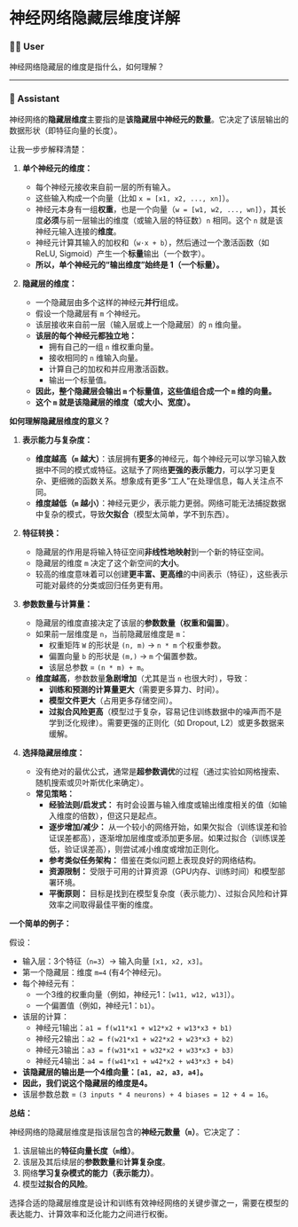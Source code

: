 # 神经网络隐藏层维度详解

### 🧑‍💻 User

神经网络隐藏层的维度是指什么，如何理解？

---

### 🤖 Assistant

神经网络的**隐藏层维度**主要指的是**该隐藏层中神经元的数量**。它决定了该层输出的数据形状（即特征向量的长度）。

让我一步步解释清楚：

1.  **单个神经元的维度：**
    *   每个神经元接收来自前一层的所有输入。
    *   这些输入构成一个向量（比如 `x = [x1, x2, ..., xn]`）。
    *   神经元本身有一组**权重**，也是一个向量（`w = [w1, w2, ..., wn]`），其长度**必须**与前一层输出的维度（或输入层的特征数）`n` 相同。这个 `n` 就是该神经元输入连接的**维度**。
    *   神经元计算其输入的加权和（`w·x + b`），然后通过一个激活函数（如 ReLU, Sigmoid）产生一个**标量**输出（一个数字）。
    *   **所以，单个神经元的“输出维度”始终是 1（一个标量）。**

2.  **隐藏层的维度：**
    *   一个隐藏层由多个这样的神经元**并行**组成。
    *   假设一个隐藏层有 `m` 个神经元。
    *   该层接收来自前一层（输入层或上一个隐藏层）的 `n` 维向量。
    *   **该层的每个神经元都独立地：**
        *   拥有自己的一组 `n` 维权重向量。
        *   接收相同的 `n` 维输入向量。
        *   计算自己的加权和并应用激活函数。
        *   输出一个标量值。
    *   **因此，整个隐藏层会输出 `m` 个标量值，这些值组合成一个 `m` 维的向量。**
    *   **这个 `m` 就是该隐藏层的维度（或大小、宽度）。**

**如何理解隐藏层维度的意义？**

1.  **表示能力与复杂度：**
    *   **维度越高（`m` 越大）**：该层拥有**更多**的神经元，每个神经元可以学习输入数据中不同的模式或特征。这赋予了网络**更强的表示能力**，可以学习更复杂、更细微的函数关系。想象成有更多“工人”在处理信息，每人关注点不同。
    *   **维度越低（`m` 越小）**：神经元更少，表示能力更弱。网络可能无法捕捉数据中复杂的模式，导致**欠拟合**（模型太简单，学不到东西）。

2.  **特征转换：**
    *   隐藏层的作用是将输入特征空间**非线性地映射**到一个新的特征空间。
    *   隐藏层的维度 `m` 决定了这个新空间的**大小**。
    *   较高的维度意味着可以创建**更丰富、更高维**的中间表示（特征），这些表示可能对最终的分类或回归任务更有用。

3.  **参数数量与计算量：**
    *   隐藏层的维度直接决定了该层的**参数数量（权重和偏置）**。
    *   如果前一层维度是 `n`，当前隐藏层维度是 `m`：
        *   权重矩阵 `W` 的形状是 `(n, m)` -> `n * m` 个权重参数。
        *   偏置向量 `b` 的形状是 `(m,)` -> `m` 个偏置参数。
        *   该层总参数 = `(n * m) + m`。
    *   **维度越高**，参数数量**急剧增加**（尤其是当 `n` 也很大时），导致：
        *   **训练和预测的计算量更大**（需要更多算力、时间）。
        *   **模型文件更大**（占用更多存储空间）。
        *   **过拟合风险更高**（模型过于复杂，容易记住训练数据中的噪声而不是学到泛化规律）。需要更强的正则化（如 Dropout, L2）或更多数据来缓解。

4.  **选择隐藏层维度：**
    *   没有绝对的最优公式，通常是**超参数调优**的过程（通过实验如网格搜索、随机搜索或贝叶斯优化来确定）。
    *   **常见策略：**
        *   **经验法则/启发式：** 有时会设置与输入维度或输出维度相关的值（如输入维度的倍数），但这只是起点。
        *   **逐步增加/减少：** 从一个较小的网络开始，如果欠拟合（训练误差和验证误差都高），逐渐增加层维度或添加更多层。如果过拟合（训练误差低，验证误差高），则尝试减小维度或增加正则化。
        *   **参考类似任务架构：** 借鉴在类似问题上表现良好的网络结构。
        *   **资源限制：** 受限于可用的计算资源（GPU内存、训练时间）和模型部署环境。
        *   **平衡原则：** 目标是找到在模型复杂度（表示能力）、过拟合风险和计算效率之间取得最佳平衡的维度。

**一个简单的例子：**

假设：
*   输入层：3个特征（`n=3`）-> 输入向量 `[x1, x2, x3]`。
*   第一个隐藏层：维度 `m=4` (有4个神经元)。
*   每个神经元有：
    *   一个3维的权重向量（例如，神经元1：`[w11, w12, w13]`）。
    *   一个偏置值（例如，神经元1：`b1`）。
*   该层的计算：
    *   神经元1输出：`a1 = f(w11*x1 + w12*x2 + w13*x3 + b1)`
    *   神经元2输出：`a2 = f(w21*x1 + w22*x2 + w23*x3 + b2)`
    *   神经元3输出：`a3 = f(w31*x1 + w32*x2 + w33*x3 + b3)`
    *   神经元4输出：`a4 = f(w41*x1 + w42*x2 + w43*x3 + b4)`
*   **该隐藏层的输出是一个4维向量：`[a1, a2, a3, a4]`。**
*   **因此，我们说这个隐藏层的维度是4。**
*   该层参数总数 = `(3 inputs * 4 neurons) + 4 biases = 12 + 4 = 16`。

**总结：**

神经网络的隐藏层维度是指该层包含的**神经元数量（`m`）**。它决定了：
1.  该层输出的**特征向量长度（`m`维）**。
2.  该层及其后续层的**参数数量**和**计算复杂度**。
3.  网络**学习复杂模式的能力（表示能力）**。
4.  模型**过拟合的风险**。

选择合适的隐藏层维度是设计和训练有效神经网络的关键步骤之一，需要在模型的表达能力、计算效率和泛化能力之间进行权衡。